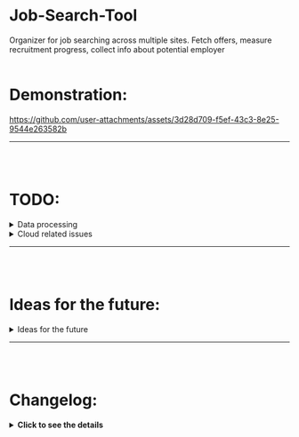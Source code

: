 # Job-Search-Tool
Organizer for job searching across multiple sites. Fetch offers, measure recruitment progress, collect info about potential employer
<br><br>

# Demonstration:

https://github.com/user-attachments/assets/3d28d709-f5ef-43c3-8e25-9544e263582b



---
<br><br>

# TODO:

<details>
  <summary>Data processing</summary>

  #### Location fetching adjustments
  - If site puts selected location on first place - use only the first location
  - Else - fetch html with location block hovered to show extract list of all locations

  #### Get proper search links
  #### Raw data extraction improvements:
  - Location extraction improvements - making sure that either a list or the proper location is extracted
  #### Synchronization ETL module:
  - Use tag and location dictionaries to unify variable elements
  #### Records visualization:
  - Prepare record template - fetch one record from CSV, fill specific fields
  - Initially scrolled up, showing minimal info. Click, to show full record details

</details>

<details>
  <summary>Cloud related issues</summary>

  #### Session and data access:
  - Introduce session for admin user
  - Columns not for public info available only for admin
  - Saving data/files available only for admin
  #### Move to docker container and host it remotely
  - Run updater on a scheduler

</details>

---

<br><br>

# Ideas for the future:
<details>
  <summary>Ideas for the future</summary>

  - Scrape each interesting offer (3+ stars)
  - Fetch and unify requirements, additional info etc
  - Build RAG using CV to analyze each offer in relation to skills
  - Use RAG with scraped offers to generate unified offer template
</details>

---
<br><br>

# Changelog:
<details>
<summary><strong>Click to see the details</strong></summary>

#### 25.09.2024
- Refactoring
- Minor tweaks and bugfixes
- Synchronization tab shows only changed records
#### 20.09.2024
- Synchronization module improvements
- Forcing file structure for synchronization
#### 19.09.2024
- Working sync module with archive
#### 16.09.2024
- Improvement in extracting job location. Added separate field for remote job status
- Properly extracting salary details (currency etc) 
- Fixed logo extraction from Nofluffjobs
- Storing job tags as a string
#### 14.09.2024
- Introduced Streamlit
#### 11.09.2024
- Integrated JustJoinIT.pl site
- Integrated Solid.jobs site
- Integrated it.pracuj.pl site
#### 10.09.2024
- Integrated Rocketjobs.pl site
- Integrated Bulldogjob.pl site
- Minor improvements to handling data extraction
#### 09.09.2024
- Massively reduced update time complexity by reusing one webdriver
#### 06.09.2024
- Moved data extraction to containers:
Instead of only pointing containers, functions now handle data extraction. This greatly improves scaleability for the project
- Big improvements to code clarity
- Solved *theprotocol* fetching inconsistencies by setting fixed chromedriver window size (not displayed anyway)
The point of failure was rendering site in mobile version by default
#### 05.09.2024
- Now salary extraction properly handles various notations
#### 04.09.2024
- Moved to *Selenium* scraping. This provides better results than requests.
- Introduced file handling. Now data is extracted from saved files, resulting in improved performance. Update function scrapes search links to their respective file.
- Search links are now stored in a dictionary with this structure: {website_tag1-tag2-tag3 : link} This enables using multiple links from same website.
#### 03.09.2024
- Temporarily dropped Streamlit and Selenium to work on basics.
#### 27.08.2024
- Moved to Streamlit
- Added function to turn records into dataframe
#### 26.08.2024
- Introduced JobRecord class to handle HTML records

</details>
